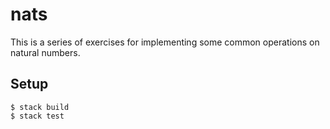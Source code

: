 nats
====
This is a series of exercises for implementing some common operations on natural numbers.

## Setup

```
$ stack build
$ stack test
```
